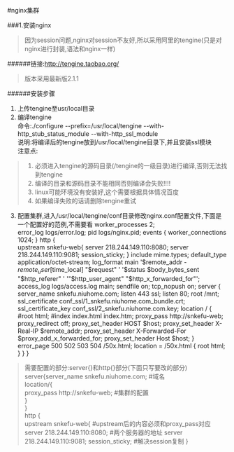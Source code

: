 #nginx集群

###1.安装nginx

>因为session问题,nginx对session不友好,所以采用阿里的tengine(只是对nginx进行封装,语法和nginx一样)  

######链接:http://tengine.taobao.org/
>版本采用最新版2.1.1

######安装步骤
1. 上传tengine至usr/local目录  
2. 编译tengine  
命令:./configure --prefix=/usr/local/tengine --with-http_stub_status_module --with-http_ssl_module  
说明:将编译后的tengine放到/usr/local/tengine目录下,并且安装ssl模块  
注意点:  
>1. 必须进入tengine的源码目录(/tengine的一级目录)进行编译,否则无法找到tengine  
>2. 编译的目录和源码目录不能相同否则编译会失败!!!!  
>3. linux可能环境没有安装好,这个需要根据具体情况百度  
>4. 如果编译失败的话请删除tengine重试
3. 配置集群,进入/usr/local/tengine/conf目录修改nginx.conf配置文件,下面是一个配置好的范例,不需要看
        worker_processes  2;  
        error_log  logs/error.log;
        pid        logs/nginx.pid;
        events {
            worker_connections  1024;
        }
        http {  
            upstream snkefu-web{
                server 218.244.149.110:8080;
                server 218.244.149.110:9081;
	            session_sticky;
        }
	    include       mime.types;
        default_type  application/octet-stream;
        log_format main  '$remote_addr - $remote_user [$time_local] "$request" '
                         '$status $body_bytes_sent "$http_referer" '
                         '"$http_user_agent" "$http_x_forwarded_for"';
        access_log  logs/access.log  main;
        sendfile       on;
        tcp_nopush     on;
        server {
            server_name snkefu.niuhome.com;
            listen 443 ssl;
            listen 80;
            root /mnt;	
            ssl_certificate conf_ssl/1_snkefu.niuhome.com_bundle.crt;
            ssl_certificate_key conf_ssl/2_snkefu.niuhome.com.key;
            location / {
                #root   html;
                #index  index.html index.htm;
	            proxy_pass http://snkefu-web;
        	    proxy_redirect off;
        	    proxy_set_header HOST $host;
        	    proxy_set_header X-Real-IP $remote_addr;
        	    proxy_set_header X-Forwarded-For $proxy_add_x_forwarded_for;
        	    proxy_set_header Host $host;
                }
                error_page   500 502 503 504  /50x.html;
                location = /50x.html {
                    root   html;
                }
            }
        }

>需要配置的部分:server{}和http{}部分(下面只写要改的部分)  
        server{server_name snkefu.niuhome.com;  #域名  
            location/{  
                proxy_pass http://snkefu-web; #集群的配置  
            }  
        }  
        http {  
            upstream snkefu-web{  #upstream后的内容必须和proxy_pass对应
                server 218.244.149.110:8080; #两个服务器的地址
                server 218.244.149.110:9081;
	            session_sticky; #解决session复制
        }





